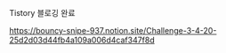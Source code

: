 Tistory 블로깅 완료

https://bouncy-snipe-937.notion.site/Challenge-3-4-20-25d2d03d44fb4a109a006d4caf347f8d
